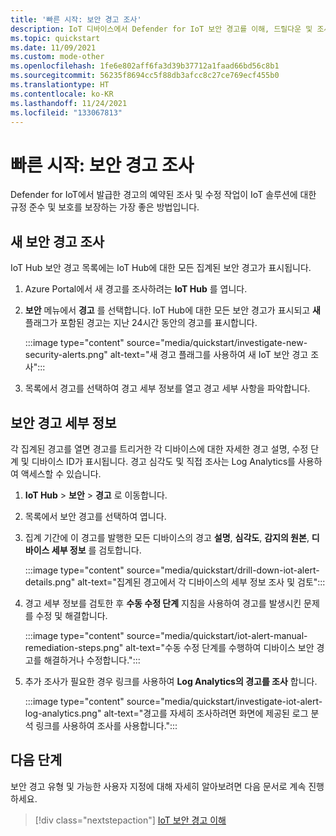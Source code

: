 ```yaml
---
title: '빠른 시작: 보안 경고 조사'
description: IoT 디바이스에서 Defender for IoT 보안 경고를 이해, 드릴다운 및 조사합니다.
ms.topic: quickstart
ms.date: 11/09/2021
ms.custom: mode-other
ms.openlocfilehash: 1fe6e802aff6fa3d39b37712a1faad66bd56c8b1
ms.sourcegitcommit: 56235f8694cc5f88db3afcc8c27ce769ecf455b0
ms.translationtype: HT
ms.contentlocale: ko-KR
ms.lasthandoff: 11/24/2021
ms.locfileid: "133067813"
---
```

# <a name="quickstart-investigate-security-alerts"></a>빠른 시작: 보안 경고 조사

Defender for IoT에서 발급한 경고의 예약된 조사 및 수정 작업이 IoT 솔루션에 대한 규정 준수 및 보호를 보장하는 가장 좋은 방법입니다.

## <a name="investigate-new-security-alerts"></a>새 보안 경고 조사

IoT Hub 보안 경고 목록에는 IoT Hub에 대한 모든 집계된 보안 경고가 표시됩니다. 

1. Azure Portal에서 새 경고를 조사하려는 **IoT Hub** 를 엽니다.

1. **보안** 메뉴에서 **경고** 를 선택합니다. IoT Hub에 대한 모든 보안 경고가 표시되고 **새** 플래그가 포함된 경고는 지난 24시간 동안의 경고를 표시합니다.

    :::image type="content" source="media/quickstart/investigate-new-security-alerts.png" alt-text="새 경고 플래그를 사용하여 새 IoT 보안 경고 조사":::

1. 목록에서 경고를 선택하여 경고 세부 정보를 열고 경고 세부 사항을 파악합니다. 

## <a name="security-alert-details"></a>보안 경고 세부 정보

각 집계된 경고를 열면 경고를 트리거한 각 디바이스에 대한 자세한 경고 설명, 수정 단계 및 디바이스 ID가 표시됩니다. 경고 심각도 및 직접 조사는 Log Analytics를 사용하여 액세스할 수 있습니다. 

1. **IoT Hub** > **보안** > **경고** 로 이동합니다. 

1. 목록에서 보안 경고를 선택하여 엽니다. 

1. 집계 기간에 이 경고를 발행한 모든 디바이스의 경고 **설명**, **심각도**, **감지의 원본**, **디바이스 세부 정보** 를 검토합니다.

    :::image type="content" source="media/quickstart/drill-down-iot-alert-details.png" alt-text="집계된 경고에서 각 디바이스의 세부 정보 조사 및 검토"::: 

1. 경고 세부 정보를 검토한 후 **수동 수정 단계** 지침을 사용하여 경고를 발생시킨 문제를 수정 및 해결합니다.

    :::image type="content" source="media/quickstart/iot-alert-manual-remediation-steps.png" alt-text="수동 수정 단계를 수행하여 디바이스 보안 경고를 해결하거나 수정합니다.":::

1. 추가 조사가 필요한 경우 링크를 사용하여 **Log Analytics의 경고를 조사** 합니다.
 
    :::image type="content" source="media/quickstart/investigate-iot-alert-log-analytics.png" alt-text="경고를 자세히 조사하려면 화면에 제공된 로그 분석 링크를 사용하여 조사를 사용합니다.":::

## <a name="next-steps"></a>다음 단계

보안 경고 유형 및 가능한 사용자 지정에 대해 자세히 알아보려면 다음 문서로 계속 진행하세요.

> [!div class="nextstepaction"]
> [IoT 보안 경고 이해](concept-security-alerts.md)
